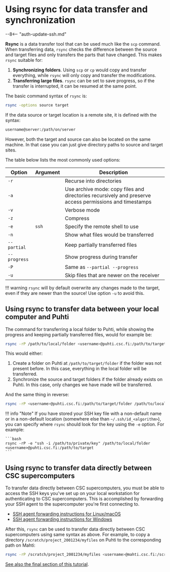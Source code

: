 # Using rsync for data transfer and synchronization

--8<-- "auth-update-ssh.md"

**Rsync** is a data transfer tool that can be used much like the `scp` command.
When transferring data, `rsync` checks the difference between the source and
target files and only transfers the parts that have changed. This makes `rsync`
suitable for:

1. **Synchronizing folders**. Using `scp` or `cp` would copy and transfer
   everything, while `rsync` will only copy and transfer the modifications.
2. **Transferring large files**. `rsync` can be set to save progress, so if the
   transfer is interrupted, it can be resumed at the same point.

The basic command syntax of `rsync` is:

```bash
rsync -options source target
```

If the data source or target location is a remote site, it is defined with the
syntax:

```bash
username@server:/path/on/server
```

However, both the target and source can also be located on the same machine. In
that case you can just give directory paths to source and target sites.

The table below lists the most commonly used options:

|Option      |Argument|Description|
|------------|--------|-----------|
|`-r`        |        |Recurse into directories|
|`-a`        |        |Use archive mode: copy files and directories recursively and preserve access permissions and timestamps|
|`-v`        |        |Verbose mode|
|`-z`        |        |Compress|
|`-e`        |`ssh`   |Specify the remote shell to use|
|`-n`        |        |Show what files would be transferred|
|`--partial` |        |Keep partially transferred files|
|`--progress`|        |Show progress during transfer|
|`-P`        |        |Same as `--partial --progress`|
|`-u`        |        |Skip files that are newer on the receiver|

!!! warning
    `rsync` will by default overwrite any changes made to the target, even if
    they are newer than the source! Use option `-u` to avoid this.

## Using rsync to transfer data between your local computer and Puhti

The command for transferring a local folder to Puhti, while showing the
progress and keeping partially transferred files, would for example be:

```bash
rsync -rP /path/to/local/folder <username>@puhti.csc.fi:/path/to/target
```

This would either:

1. Create a folder on Puhti at `/path/to/target/folder` if the folder was not
   present before. In this case, everything in the local folder will be
   transferred.
2. Synchronize the source and target folders if the folder already exists on
   Puhti. In this case, only changes we have made will be transferred.

And the same thing in reverse:

```bash
rsync -rP <username>@puhti.csc.fi:/path/to/target/folder /path/to/local
```

!!! info "Note"
    If you have stored your SSH key file with a non-default name or in a
    non-default location (somewhere else than `~/.ssh/id_<algorithm>`), you can
    specify where `rsync` should look for the key using the `-e` option. For
    example:

    ```bash
    rsync -rP -e "ssh -i /path/to/private/key" /path/to/local/folder <username>@puhti.csc.fi:/path/to/target
    ```

## Using rsync to transfer data directly between CSC supercomputers

To transfer data directly between CSC supercomputers, you must be able to access
the SSH keys you've set up on your local workstation for authenticating to CSC
supercomputers. This is accomplished by forwarding your SSH agent to the
supercomputer you're first connecting to.

- [SSH agent forwarding instructions for Linux/macOS](../../computing/connecting/ssh-unix.md#ssh-agent-forwarding)
- [SSH agent forwarding instructions for Windows](../../computing/connecting/ssh-windows.md#ssh-agent-forwarding)

After this, `rsync` can be used to transfer data directly between CSC
supercomputers using same syntax as above. For example, to copy a directory
`/scratch/project_2001234/myfiles` on Puhti to the corresponding path on Mahti:

```bash
rsync -rP /scratch/project_2001234/myfiles <username>@mahti.csc.fi:/scratch/project_2001234
```

[See also the final section of this tutorial](https://csc-training.github.io/csc-env-eff/hands-on/disk-areas/disk-areas-tutorial-maindisks.html).
